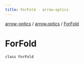 ```yaml
---
title: ForFold - arrow-optics
---
```


[arrow-optics](../index.html) / [arrow.optics](index.html) / [ForFold](./-for-fold.html)

# ForFold

`class ForFold`